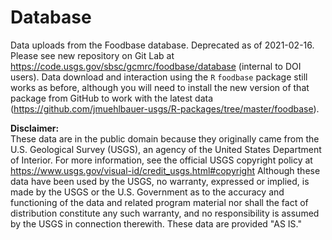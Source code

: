 # Database
Data uploads from the Foodbase database. Deprecated as of 2021-02-16. Please see new repository on Git Lab at https://code.usgs.gov/sbsc/gcmrc/foodbase/database (internal to DOI users). Data download and interaction using the `R` `foodbase` package still works as before, although you will need to install the new version of that package from GitHub to work with the latest data (https://github.com/jmuehlbauer-usgs/R-packages/tree/master/foodbase). 

__Disclaimer:__  
These data are in the public domain because they originally came from the U.S. Geological Survey (USGS), an agency of the United States Department of Interior. For more information, see the official USGS copyright policy at https://www.usgs.gov/visual-id/credit_usgs.html#copyright Although these data have been used by the USGS, no warranty, expressed or implied, is made by the USGS or the U.S. Government as to the accuracy and functioning of the data and related program material nor shall the fact of distribution constitute any such warranty, and no responsibility is assumed by the USGS in connection therewith. These data are provided "AS IS."
